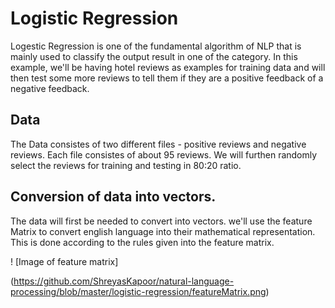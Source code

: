 # Logistic Regression

Logestic Regression is one of the fundamental algorithm of NLP that is mainly used to classify the output result in one of the category. In this example, we'll be having hotel reviews as examples for training data and will then test some more reviews to tell them if they are a positive feedback of a negative feedback. 

## Data

The Data consistes of two different files - positive reviews and negative reviews. Each file consistes of about 95 reviews. We will furthen randomly select the reviews for training and testing in 80:20 ratio. 

## Conversion of data into vectors. 

The data will first be needed to convert into vectors. we'll use the feature Matrix to convert english language into their mathematical representation. This is done according to the rules given into the feature matrix. 

! [Image of feature matrix]

(https://github.com/ShreyasKapoor/natural-language-processing/blob/master/logistic-regression/featureMatrix.png)
